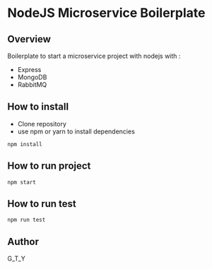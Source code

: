 # NodeJS Microservice Boilerplate

## Overview

Boilerplate to start a microservice project with nodejs with :
- Express
- MongoDB
- RabbitMQ

## How to install

- Clone repository
- use npm or yarn to install dependencies

````
npm install
````

## How to run project

````
npm start
````

## How to run test
````
npm run test
````

## Author
G_T_Y